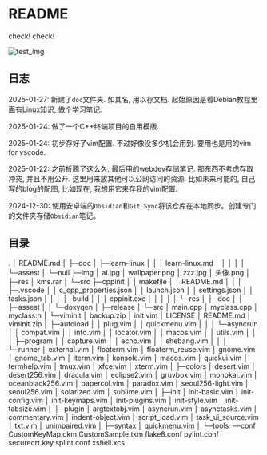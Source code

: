 # README

check! check!

![test_img](https://ker0123.github.io/res/img/zzz.jpg)

## 日志

2025-01-27: 新建了`doc`文件夹. 如其名, 用以存文档. 起始原因是看Debian教程里面有Linux知识, 做个学习笔记.

2025-01-24: 做了一个C++终端项目的自用模版.

2025-01-24: 初步存好了vim配置. 不过好像没多少机会用到. 要用也是用的vim for vscode.

2025-01-22: 之前折腾了这么久, 最后用的webdev存储笔记. 那东西不考虑存取冲突, 并且不用公开. 这里用来放其他可以公网访问的资源. 比如未来可能的, 自己写的blog的配图, 比如现在, 我想用它来存我的vim配置.

2024-12-30: 使用安卓端的`Obsidian`和`Git Sync`将该仓库在本地同步。创建专门的文件夹存储`Obsidian`笔记。

## 目录

.
│  README.md
│
├─doc
│  ├─learn-linux
│  │  │  learn-linux.md
│  │  │
│  │  └─assest
│  └─null
├─img
│      ai.jpg
│      wallpaper.png
│      zzz.jpg
│      头像.png
│
├─res
│      kms.rar
│
└─src
    ├─cppinit
    │  │  makefile
    │  │  README.md
    │  │
    │  ├─.vscode
    │  │      c_cpp_properties.json
    │  │      launch.json
    │  │      settings.json
    │  │      tasks.json
    │  │
    │  ├─build
    │  │  │  cppinit.exe
    │  │  │
    │  │  └─res
    │  ├─doc
    │  │  ├─assest
    │  │  └─doxygen
    │  ├─release
    │  └─src
    │          main.cpp
    │          myclass.cpp
    │          myclass.h
    │
    └─viminit
        │  backup.zip
        │  init.vim
        │  LICENSE
        │  README.md
        │  viminit.zip
        │
        ├─autoload
        │  │  plug.vim
        │  │  quickmenu.vim
        │  │
        │  └─asyncrun
        │      │  compat.vim
        │      │  info.vim
        │      │  locator.vim
        │      │  macos.vim
        │      │  utils.vim
        │      │
        │      ├─program
        │      │      capture.vim
        │      │      echo.vim
        │      │      shebang.vim
        │      │
        │      └─runner
        │              external.vim
        │              floaterm.vim
        │              floaterm_reuse.vim
        │              gnome.vim
        │              gnome_tab.vim
        │              iterm.vim
        │              konsole.vim
        │              macos.vim
        │              quickui.vim
        │              termhelp.vim
        │              tmux.vim
        │              xfce.vim
        │              xterm.vim
        │
        ├─colors
        │      desert.vim
        │      desert256.vim
        │      dracula.vim
        │      eclipse2.vim
        │      gruvbox.vim
        │      monokai.vim
        │      oceanblack256.vim
        │      papercol.vim
        │      paradox.vim
        │      seoul256-light.vim
        │      seoul256.vim
        │      solarized.vim
        │      sublime.vim
        │
        ├─init
        │      init-basic.vim
        │      init-config.vim
        │      init-keymaps.vim
        │      init-plugins.vim
        │      init-style.vim
        │      init-tabsize.vim
        │
        ├─plugin
        │      argtextobj.vim
        │      asyncrun.vim
        │      asynctasks.vim
        │      commentary.vim
        │      indent-object.vim
        │      script_load.vim
        │      task_ui_source.vim
        │      txt.vim
        │      unimpaired.vim
        │
        ├─syntax
        │      quickmenu.vim
        │
        └─tools
            └─conf
                    CustomKeyMap.ckm
                    CustomSample.tkm
                    flake8.conf
                    pylint.conf
                    securecrt.key
                    splint.conf
                    xshell.xcs
